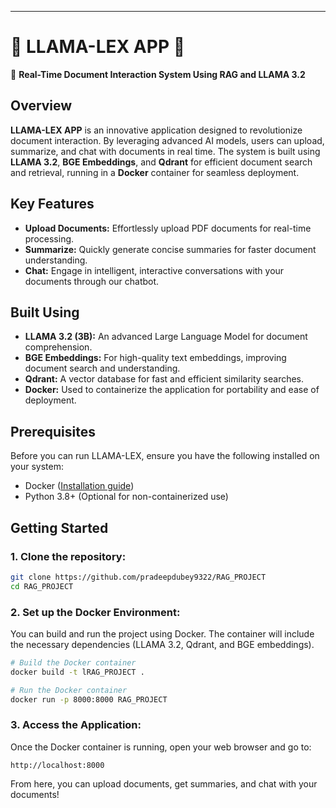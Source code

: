 ---
# 🌟 LLAMA-LEX APP 🌟  
🚀 **Real-Time Document Interaction System Using RAG and LLAMA 3.2**

## Overview
**LLAMA-LEX APP** is an innovative application designed to revolutionize document interaction. By leveraging advanced AI models, users can upload, summarize, and chat with documents in real time. The system is built using **LLAMA 3.2**, **BGE Embeddings**, and **Qdrant** for efficient document search and retrieval, running in a **Docker** container for seamless deployment.

## Key Features
- **Upload Documents:** Effortlessly upload PDF documents for real-time processing.
- **Summarize:** Quickly generate concise summaries for faster document understanding.
- **Chat:** Engage in intelligent, interactive conversations with your documents through our chatbot.

## Built Using
- **LLAMA 3.2 (3B):** An advanced Large Language Model for document comprehension.
- **BGE Embeddings:** For high-quality text embeddings, improving document search and understanding.
- **Qdrant:** A vector database for fast and efficient similarity searches.
- **Docker:** Used to containerize the application for portability and ease of deployment.

## Prerequisites

Before you can run LLAMA-LEX, ensure you have the following installed on your system:

- Docker ([Installation guide](https://docs.docker.com/get-docker/))
- Python 3.8+ (Optional for non-containerized use)
  
## Getting Started

### 1. Clone the repository:
```bash
git clone https://github.com/pradeepdubey9322/RAG_PROJECT
cd RAG_PROJECT
```

### 2. Set up the Docker Environment:
You can build and run the project using Docker. The container will include the necessary dependencies (LLAMA 3.2, Qdrant, and BGE embeddings).

```bash
# Build the Docker container
docker build -t lRAG_PROJECT .

# Run the Docker container
docker run -p 8000:8000 RAG_PROJECT
```

### 3. Access the Application:
Once the Docker container is running, open your web browser and go to:
```
http://localhost:8000
```

From here, you can upload documents, get summaries, and chat with your documents!
